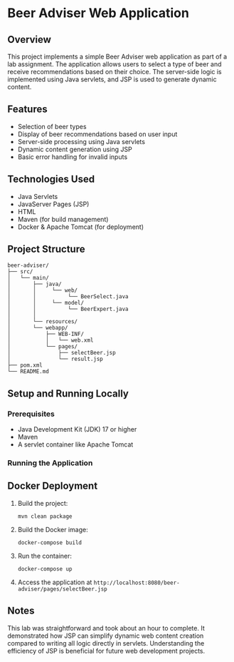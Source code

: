 # Beer Adviser Web Application

## Overview

This project implements a simple Beer Adviser web application as part of a lab assignment. The application allows users
to select a type of beer and receive recommendations based on their choice. The server-side logic is implemented using
Java servlets, and JSP is used to generate dynamic content.

## Features

- Selection of beer types
- Display of beer recommendations based on user input
- Server-side processing using Java servlets
- Dynamic content generation using JSP
- Basic error handling for invalid inputs

## Technologies Used

- Java Servlets
- JavaServer Pages (JSP)
- HTML
- Maven (for build management)
- Docker & Apache Tomcat (for deployment)

## Project Structure

```
beer-adviser/
├── src/
│   └── main/
│       ├── java/
│       │     └── web/
│       │          └── BeerSelect.java
│       │     └── model/
│       │          └── BeerExpert.java
│       │
│       └── resources/
│       └── webapp/
│           ├── WEB-INF/
│           │   └── web.xml
│           └── pages/
│               ├── selectBeer.jsp
│               └── result.jsp
├── pom.xml
└── README.md
```

## Setup and Running Locally

### Prerequisites

- Java Development Kit (JDK) 17 or higher
- Maven
- A servlet container like Apache Tomcat

### Running the Application

## Docker Deployment

1. Build the project:
   ```
   mvn clean package
   ```

2. Build the Docker image:
   ```
   docker-compose build
   ```

3. Run the container:
   ```
   docker-compose up
   ```

4. Access the application at `http://localhost:8080/beer-adviser/pages/selectBeer.jsp`

## Notes

This lab was straightforward and took about an hour to complete. It demonstrated how JSP can simplify dynamic web
content creation compared to writing all logic directly in servlets. Understanding the efficiency of JSP is beneficial
for future web development projects.

